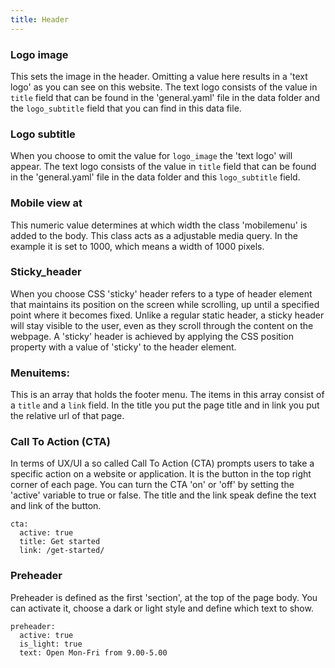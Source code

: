 ```yaml
---
title: Header 
---
```


### Logo image

This sets the image in the header. Omitting a value here results in a 'text logo' as you can see on this website. The text logo consists of the value in `title` field that can be found in the 'general.yaml' file in the data folder and the `logo_subtitle` field that you can find in this data file.

### Logo subtitle

When you choose to omit the value for `logo_image` the 'text logo' will appear. The text logo consists of the value in `title` field that can be found in the 'general.yaml' file in the data folder and this `logo_subtitle` field.

### Mobile view at

This numeric value determines at which width the class 'mobilemenu' is added to the body. This class acts as a adjustable media query. In the example it   is set to 1000, which means a width of 1000 pixels.

### Sticky_header

When you choose CSS 'sticky' header refers to a type of header element that maintains its position on the screen while scrolling, up until a specified point where it becomes fixed. Unlike a regular static header, a sticky header will stay visible to the user, even as they scroll through the content on the webpage. A 'sticky' header is achieved by applying the CSS position property with a value of 'sticky' to the header element.

### Menuitems:

This is an array that holds the footer menu. The items in this array consist of a `title` and a `link` field. In the title you put the page title and in link you put the relative url of that page.

### Call To Action (CTA)

In terms of UX/UI a so called Call To Action (CTA) prompts users to take a specific action on a website or application. It is the button in the top right corner of each page. You can turn the CTA 'on' or 'off' by setting the 'active' variable to true or false. The title and the link speak define the text and link of the button.


```
cta:
  active: true
  title: Get started
  link: /get-started/
```

### Preheader

Preheader is defined as the first 'section', at the top of the page body. You can activate it, choose a dark or light style and define which text to show.

```
preheader: 
  active: true
  is_light: true
  text: Open Mon-Fri from 9.00-5.00
```